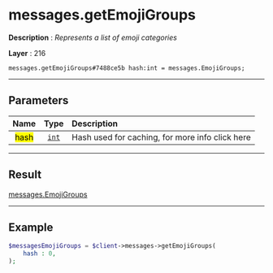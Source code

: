 # messages.getEmojiGroups

**Description** : *Represents a list of emoji categories*

**Layer** : 216

```tl
messages.getEmojiGroups#7488ce5b hash:int = messages.EmojiGroups;
```

---

## Parameters

| Name | Type | Description |
| :---: | :---: | :--- |
| <mark>hash</mark> | [`int`](type/int) | Hash used for caching, for more info click here |

---

## Result

[messages.EmojiGroups](type/messages.EmojiGroups)

---

## Example

```php
$messagesEmojiGroups = $client->messages->getEmojiGroups(
	hash : 0,
);
```
